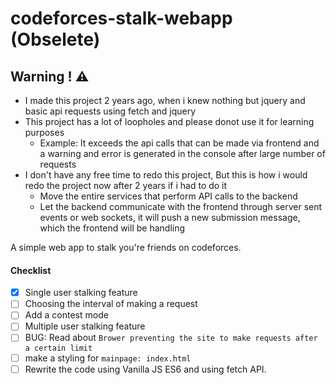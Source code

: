 # codeforces-stalk-webapp (Obselete)

## Warning ! ⚠️

- I made this project 2 years ago, when i knew nothing but jquery and basic api requests using fetch and jquery
- This project has a lot of loopholes and please donot use it for learning purposes
  - Example: It exceeds the api calls that can be made via frontend and a warning and error is generated in the console after large number of requests
- I don't have any free time to redo this project, But this is how i would redo the project now after 2 years if i had to do it
  - Move the entire services that perform API calls to the backend
  - Let the backend communicate with the frontend through server sent events or web sockets, it will push a new submission message, which the frontend will be handling

A simple web app to stalk you're friends on codeforces.

#### Checklist

- [x] Single user stalking feature
- [ ] Choosing the interval of making a request
- [ ] Add a contest mode
- [ ] Multiple user stalking feature
- [ ] BUG: Read about `Brower preventing the site to make requests after a certain limit`
- [ ] make a styling for `mainpage: index.html`
- [ ] Rewrite the code using Vanilla JS ES6 and using fetch API.

